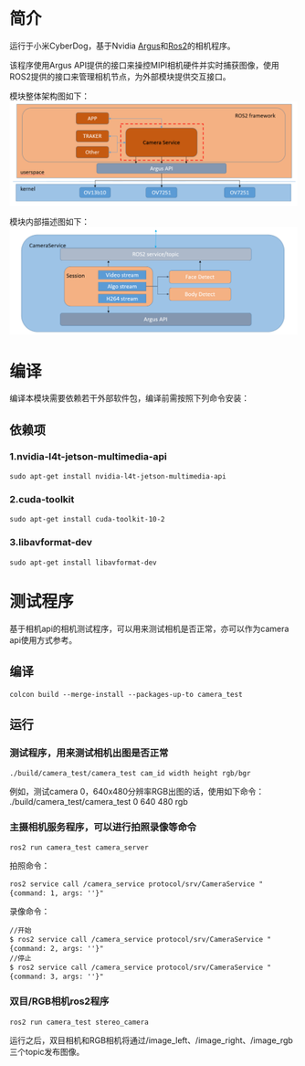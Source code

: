 # 简介
运行于小米CyberDog，基于Nvidia [Argus](https://docs.nvidia.com/jetson/l4t-multimedia/group__LibargusAPI.html)和[Ros2](https://www.ros.org/)的相机程序。

该程序使用Argus API提供的接口来操控MIPI相机硬件并实时捕获图像，使用ROS2提供的接口来管理相机节点，为外部模块提供交互接口。

模块整体架构图如下：
![](./image/cyberdog_camera/camera_arch.png)

模块内部描述图如下：
![](./image/cyberdog_camera/camera_arch_inter.png)

# 编译
编译本模块需要依赖若干外部软件包，编译前需按照下列命令安装：

## 依赖项
### 1.nvidia-l4t-jetson-multimedia-api
```console
sudo apt-get install nvidia-l4t-jetson-multimedia-api
```
### 2.cuda-toolkit
```console
sudo apt-get install cuda-toolkit-10-2
```
### 3.libavformat-dev
```console
sudo apt-get install libavformat-dev
```
# 测试程序
基于相机api的相机测试程序，可以用来测试相机是否正常，亦可以作为camera api使用方式参考。

## 编译
```console
colcon build --merge-install --packages-up-to camera_test
```

## 运行

### 测试程序，用来测试相机出图是否正常
```console
./build/camera_test/camera_test cam_id width height rgb/bgr
```
例如，测试camera 0，640x480分辨率RGB出图的话，使用如下命令：
./build/camera_test/camera_test 0 640 480 rgb

### 主摄相机服务程序，可以进行拍照录像等命令
```console
ros2 run camera_test camera_server
```
拍照命令：
```console
ros2 service call /camera_service protocol/srv/CameraService "{command: 1, args: ''}"
```

录像命令：
```console
//开始
$ ros2 service call /camera_service protocol/srv/CameraService "{command: 2, args: ''}"
//停止
$ ros2 service call /camera_service protocol/srv/CameraService "{command: 3, args: ''}"
```

### 双目/RGB相机ros2程序
```console
ros2 run camera_test stereo_camera
```
运行之后，双目相机和RGB相机将通过/image_left、/image_right、/image_rgb三个topic发布图像。
